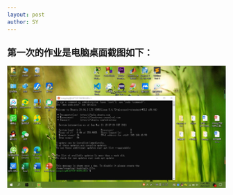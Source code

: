```yaml
---
layout: post
author: SY
---
```

第一次的作业是电脑桌面截图如下：
-------


![作业1的截图](./assets/image/ex1_image.jpg)


